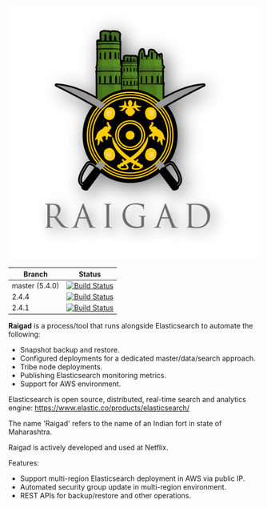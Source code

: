 <!--
# Raigad
-->

![](images/raigad-type-lg.png?raw=true=150x150) </br>

|Branch |Status|
| ----- | ---- |
|master (5.4.0) |[![Build Status](https://travis-ci.org/Netflix/Raigad.svg?branch=master)](https://travis-ci.org/Netflix/Raigad)|
|2.4.4  |[![Build Status](https://travis-ci.org/Netflix/Raigad.svg?branch=2.4.4)](https://travis-ci.org/Netflix/Raigad)|
|2.4.1  |[![Build Status](https://travis-ci.org/Netflix/Raigad.svg?branch=2.4.1)](https://travis-ci.org/Netflix/Raigad)|

**Raigad** is a process/tool that runs alongside Elasticsearch to automate the following:
- Snapshot backup and restore.
- Configured deployments for a dedicated master/data/search approach.
- Tribe node deployments.
- Publishing Elasticsearch monitoring metrics.
- Support for AWS environment.

Elasticsearch is open source, distributed, real-time search and analytics engine: https://www.elastic.co/products/elasticsearch/

The name 'Raigad' refers to the name of an Indian fort in state of Maharashtra.

Raigad is actively developed and used at Netflix.

Features:
- Support multi-region Elasticsearch deployment in AWS via public IP.
- Automated security group update in multi-region environment.
- REST APIs for backup/restore and other operations.

